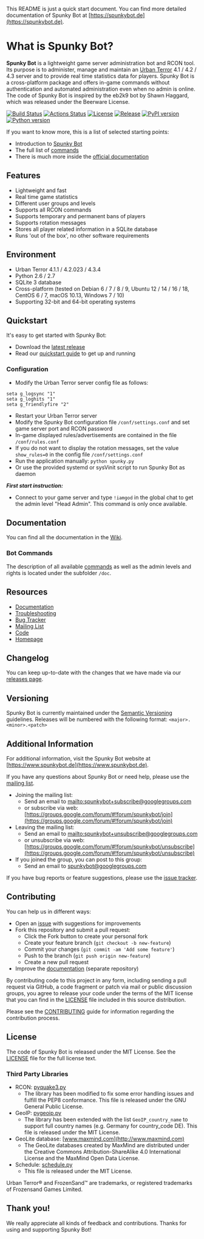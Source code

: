 This README is just a quick start document. You can find more detailed documentation of Spunky Bot at [https://spunkybot.de](https://spunkybot.de).

# What is Spunky Bot?

**Spunky Bot** is a lightweight game server administration bot and RCON tool.
Its purpose is to administer, manage and maintain an [Urban Terror](http://www.urbanterror.info) 4.1 / 4.2 / 4.3 server and to provide real time statistics data for players.
Spunky Bot is a cross-platform package and offers in-game commands without authentication and automated administration even when no admin is online.
The code of Spunky Bot is inspired by the eb2k9 bot by Shawn Haggard, which was released under the Beerware License.

[![Build Status](https://travis-ci.org/SpunkyBot/spunkybot.png)](https://travis-ci.org/SpunkyBot/spunkybot)
[![Actions Status](https://github.com/SpunkyBot/spunkybot/workflows/Test/badge.svg)](https://github.com/SpunkyBot/spunkybot/actions)
[![License](https://img.shields.io/github/license/SpunkyBot/spunkybot)](https://github.com/SpunkyBot/spunkybot/blob/master/LICENSE)
[![Release](https://img.shields.io/github/v/release/SpunkyBot/spunkybot.svg?color=orange)](https://github.com/SpunkyBot/spunkybot/releases)
[![PyPI version](https://img.shields.io/pypi/v/spunkybot.svg)](https://pypi.python.org/pypi/spunkybot)
[![Python version](https://img.shields.io/pypi/pyversions/spunkybot?color=yellow)](https://pypi.org/project/spunkybot)


If you want to know more, this is a list of selected starting points:

* Introduction to [Spunky Bot](https://spunkybot.de)
* The full list of [commands](https://github.com/SpunkyBot/spunkybot/blob/master/doc/Commands.md)
* There is much more inside the [official documentation](https://github.com/SpunkyBot/spunkybot/wiki)

## Features

- Lightweight and fast
- Real time game statistics
- Different user groups and levels
- Supports all RCON commands
- Supports temporary and permanent bans of players
- Supports rotation messages
- Stores all player related information in a SQLite database
- Runs 'out of the box', no other software requirements

## Environment

- Urban Terror 4.1.1 / 4.2.023 / 4.3.4
- Python 2.6 / 2.7
- SQLite 3 database
- Cross-platform (tested on Debian 6 / 7 / 8 / 9, Ubuntu 12 / 14 / 16 / 18, CentOS 6 / 7, macOS 10.13, Windows 7 / 10)
- Supporting 32-bit and 64-bit operating systems

## Quickstart

It's easy to get started with Spunky Bot:

- Download the [latest release](https://spunkybot.de/download)
- Read our [quickstart guide](https://spunkybot.de/docs/start) to get up and running

### Configuration

- Modify the Urban Terror server config file as follows:

```
seta g_logsync "1"
seta g_loghits "1"
seta g_friendlyfire "2"
```

- Restart your Urban Terror server
- Modify the Spunky Bot configuration file `/conf/settings.conf` and set game server port and RCON password
- In-game displayed rules/advertisements are contained in the file `/conf/rules.conf`
- If you do not want to display the rotation messages, set the value `show_rules=0` in the config file `/conf/settings.conf`
- Run the application manually: `python spunky.py`
- Or use the provided systemd or sysVinit script to run Spunky Bot as daemon

**_First start instruction:_**

- Connect to your game server and type `!iamgod` in the global chat to get the admin level "Head Admin". This command is only once available.

## Documentation

You can find all the documentation in the [Wiki](https://github.com/SpunkyBot/spunkybot/wiki).

### Bot Commands

The description of all available [commands](https://github.com/SpunkyBot/spunkybot/blob/master/doc/Commands.md) as well as the admin levels and rights is located under the subfolder `/doc`.

## Resources

* [Documentation](https://github.com/SpunkyBot/spunkybot/wiki)
* [Troubleshooting](https://github.com/SpunkyBot/spunkybot/wiki/Troubleshooting)
* [Bug Tracker](https://github.com/SpunkyBot/spunkybot/issues)
* [Mailing List](https://groups.google.com/group/spunkybot)
* [Code](https://github.com/SpunkyBot/spunkybot)
* [Homepage](https://spunkybot.de)

## Changelog

You can keep up-to-date with the changes that we have made via our [releases page](https://github.com/Spunkybot/spunkybot/releases).

## Versioning

Spunky Bot is currently maintained under the [Semantic Versioning](http://semver.org) guidelines. Releases will be numbered with the following format: `<major>.<minor>.<patch>`

## Additional Information

For additional information, visit the Spunky Bot website at [https://www.spunkybot.de](https://www.spunkybot.de).

If you have any questions about Spunky Bot or need help, please use the [mailing list](https://groups.google.com/group/spunkybot).

* Joining the mailing list:
  * Send an email to <mailto:spunkybot+subscribe@googlegroups.com>
  * or subscribe via web: [https://groups.google.com/forum/#!forum/spunkybot/join](https://groups.google.com/forum/#!forum/spunkybot/join)
* Leaving the mailing list:
  * Send an email to <mailto:spunkybot+unsubscribe@googlegroups.com>
  * or unsubscribe via web: [https://groups.google.com/forum/#!forum/spunkybot/unsubscribe](https://groups.google.com/forum/#!forum/spunkybot/unsubscribe)
* If you joined the group, you can post to this group:
  * Send an email to <spunkybot@googlegroups.com>

If you have bug reports or feature suggestions, please use the [issue tracker](https://github.com/SpunkyBot/spunkybot/issues?state=open).

## Contributing

You can help us in different ways:

* Open an [issue](https://github.com/SpunkyBot/spunkybot/issues) with suggestions for improvements
* Fork this repository and submit a pull request:
  * Click the Fork button to create your personal fork
  * Create your feature branch (`git checkout -b new-feature`)
  * Commit your changes (`git commit -am 'Add some feature'`)
  * Push to the branch (`git push origin new-feature`)
  * Create a new pull request
* Improve the [documentation](https://github.com/SpunkyBot/spunkybot-docs) (separate repository)

By contributing code to this project in any form, including sending a pull request via GitHub, a code fragment or patch via mail or public discussion groups, you agree to release your code under the terms of the MIT license that you can find in the [LICENSE](https://github.com/SpunkyBot/spunkybot/blob/master/LICENSE) file included in this source distribution.

Please see the [CONTRIBUTING](https://github.com/SpunkyBot/spunkybot/blob/master/CONTRIBUTING.md) guide for information regarding the contribution process.

## License

The code of Spunky Bot is released under the MIT License. See the [LICENSE](https://github.com/SpunkyBot/spunkybot/blob/master/LICENSE) file for the full license text.

### Third Party Libraries

* RCON: [pyquake3.py](https://github.com/urthub/pyquake3)
  * The library has been modified to fix some error handling issues and fulfill the PEP8 conformance. This file is released under the GNU General Public License.
* GeoIP: [pygeoip.py](https://github.com/urthub/pygeoip)
  * The library has been extended with the list `GeoIP_country_name` to support full country names (e.g. Germany for country_code DE). This file is released under the MIT License.
* GeoLite database: [www.maxmind.com](http://www.maxmind.com)
  * The GeoLite databases created by MaxMind are distributed under the Creative Commons Attribution-ShareAlike 4.0 International License and the MaxMind Open Data License.
* Schedule: [schedule.py](https://github.com/dbader/schedule)
  * This file is released under the MIT License.

Urban Terror® and FrozenSand™ are trademarks, or registered trademarks of Frozensand Games Limited.

## Thank you!

We really appreciate all kinds of feedback and contributions. Thanks for using and supporting Spunky Bot!
